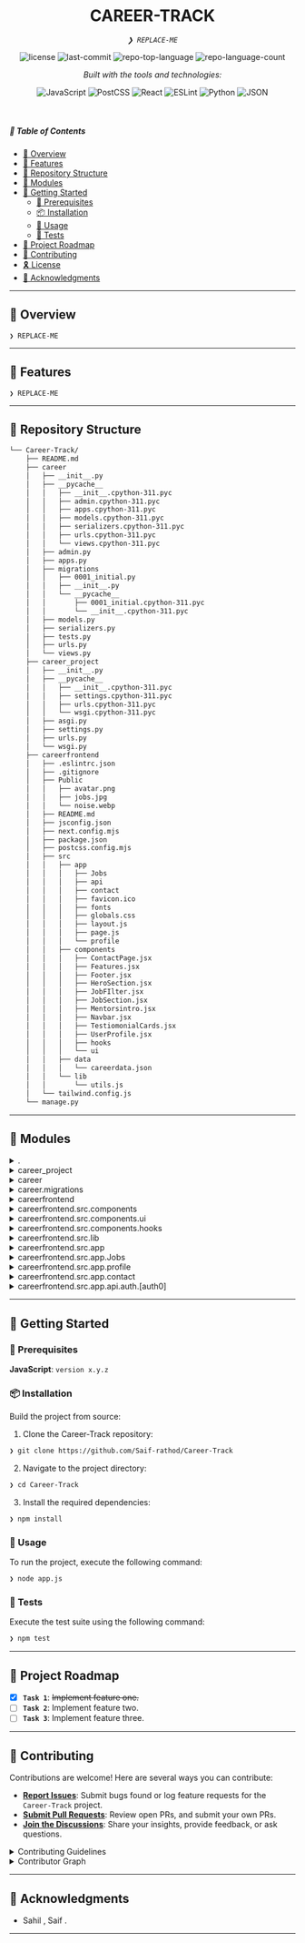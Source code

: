 
<p align="center">
    <h1 align="center">CAREER-TRACK</h1>
</p>
<p align="center">
    <em><code>❯ REPLACE-ME</code></em>
</p>
<p align="center">
    <img src="https://img.shields.io/github/license/Saif-rathod/Career-Track?style=flat&logo=opensourceinitiative&logoColor=white&color=0080ff" alt="license">
    <img src="https://img.shields.io/github/last-commit/Saif-rathod/Career-Track?style=flat&logo=git&logoColor=white&color=0080ff" alt="last-commit">
    <img src="https://img.shields.io/github/languages/top/Saif-rathod/Career-Track?style=flat&color=0080ff" alt="repo-top-language">
    <img src="https://img.shields.io/github/languages/count/Saif-rathod/Career-Track?style=flat&color=0080ff" alt="repo-language-count">
</p>
<p align="center">
        <em>Built with the tools and technologies:</em>
</p>
<p align="center">
    <img src="https://img.shields.io/badge/JavaScript-F7DF1E.svg?style=flat&logo=JavaScript&logoColor=black" alt="JavaScript">
    <img src="https://img.shields.io/badge/PostCSS-DD3A0A.svg?style=flat&logo=PostCSS&logoColor=white" alt="PostCSS">
    <img src="https://img.shields.io/badge/React-61DAFB.svg?style=flat&logo=React&logoColor=black" alt="React">
    <img src="https://img.shields.io/badge/ESLint-4B32C3.svg?style=flat&logo=ESLint&logoColor=white" alt="ESLint">
    <img src="https://img.shields.io/badge/Python-3776AB.svg?style=flat&logo=Python&logoColor=white" alt="Python">
    <img src="https://img.shields.io/badge/JSON-000000.svg?style=flat&logo=JSON&logoColor=white" alt="JSON">
</p>

<br>

##### 🔗 Table of Contents

- [📍 Overview](#-overview)
- [👾 Features](#-features)
- [📂 Repository Structure](#-repository-structure)
- [🧩 Modules](#-modules)
- [🚀 Getting Started](#-getting-started)
    - [🔖 Prerequisites](#-prerequisites)
    - [📦 Installation](#-installation)
    - [🤖 Usage](#-usage)
    - [🧪 Tests](#-tests)
- [📌 Project Roadmap](#-project-roadmap)
- [🤝 Contributing](#-contributing)
- [🎗 License](#-license)
- [🙌 Acknowledgments](#-acknowledgments)

---

## 📍 Overview

<code>❯ REPLACE-ME</code>

---

## 👾 Features

<code>❯ REPLACE-ME</code>

---

## 📂 Repository Structure

```sh
└── Career-Track/
    ├── README.md
    ├── career
    │   ├── __init__.py
    │   ├── __pycache__
    │   │   ├── __init__.cpython-311.pyc
    │   │   ├── admin.cpython-311.pyc
    │   │   ├── apps.cpython-311.pyc
    │   │   ├── models.cpython-311.pyc
    │   │   ├── serializers.cpython-311.pyc
    │   │   ├── urls.cpython-311.pyc
    │   │   └── views.cpython-311.pyc
    │   ├── admin.py
    │   ├── apps.py
    │   ├── migrations
    │   │   ├── 0001_initial.py
    │   │   ├── __init__.py
    │   │   └── __pycache__
    │   │       ├── 0001_initial.cpython-311.pyc
    │   │       └── __init__.cpython-311.pyc
    │   ├── models.py
    │   ├── serializers.py
    │   ├── tests.py
    │   ├── urls.py
    │   └── views.py
    ├── career_project
    │   ├── __init__.py
    │   ├── __pycache__
    │   │   ├── __init__.cpython-311.pyc
    │   │   ├── settings.cpython-311.pyc
    │   │   ├── urls.cpython-311.pyc
    │   │   └── wsgi.cpython-311.pyc
    │   ├── asgi.py
    │   ├── settings.py
    │   ├── urls.py
    │   └── wsgi.py
    ├── careerfrontend
    │   ├── .eslintrc.json
    │   ├── .gitignore
    │   ├── Public
    │   │   ├── avatar.png
    │   │   ├── jobs.jpg
    │   │   └── noise.webp
    │   ├── README.md
    │   ├── jsconfig.json
    │   ├── next.config.mjs
    │   ├── package.json
    │   ├── postcss.config.mjs
    │   ├── src
    │   │   ├── app
    │   │   │   ├── Jobs
    │   │   │   ├── api
    │   │   │   ├── contact
    │   │   │   ├── favicon.ico
    │   │   │   ├── fonts
    │   │   │   ├── globals.css
    │   │   │   ├── layout.js
    │   │   │   ├── page.js
    │   │   │   └── profile
    │   │   ├── components
    │   │   │   ├── ContactPage.jsx
    │   │   │   ├── Features.jsx
    │   │   │   ├── Footer.jsx
    │   │   │   ├── HeroSection.jsx
    │   │   │   ├── JobFIlter.jsx
    │   │   │   ├── JobSection.jsx
    │   │   │   ├── Mentorsintro.jsx
    │   │   │   ├── Navbar.jsx
    │   │   │   ├── TestiomonialCards.jsx
    │   │   │   ├── UserProfile.jsx
    │   │   │   ├── hooks
    │   │   │   └── ui
    │   │   ├── data
    │   │   │   └── careerdata.json
    │   │   └── lib
    │   │       └── utils.js
    │   └── tailwind.config.js
    └── manage.py
```

---

## 🧩 Modules

<details closed><summary>.</summary>

| File | Summary |
| --- | --- |
| [manage.py](https://github.com/Saif-rathod/Career-Track/blob/main/manage.py) | <code>❯ REPLACE-ME</code> |

</details>

<details closed><summary>career_project</summary>

| File | Summary |
| --- | --- |
| [asgi.py](https://github.com/Saif-rathod/Career-Track/blob/main/career_project/asgi.py) | <code>❯ REPLACE-ME</code> |
| [wsgi.py](https://github.com/Saif-rathod/Career-Track/blob/main/career_project/wsgi.py) | <code>❯ REPLACE-ME</code> |
| [urls.py](https://github.com/Saif-rathod/Career-Track/blob/main/career_project/urls.py) | <code>❯ REPLACE-ME</code> |
| [settings.py](https://github.com/Saif-rathod/Career-Track/blob/main/career_project/settings.py) | <code>❯ REPLACE-ME</code> |

</details>

<details closed><summary>career</summary>

| File | Summary |
| --- | --- |
| [serializers.py](https://github.com/Saif-rathod/Career-Track/blob/main/career/serializers.py) | <code>❯ REPLACE-ME</code> |
| [admin.py](https://github.com/Saif-rathod/Career-Track/blob/main/career/admin.py) | <code>❯ REPLACE-ME</code> |
| [apps.py](https://github.com/Saif-rathod/Career-Track/blob/main/career/apps.py) | <code>❯ REPLACE-ME</code> |
| [tests.py](https://github.com/Saif-rathod/Career-Track/blob/main/career/tests.py) | <code>❯ REPLACE-ME</code> |
| [views.py](https://github.com/Saif-rathod/Career-Track/blob/main/career/views.py) | <code>❯ REPLACE-ME</code> |
| [urls.py](https://github.com/Saif-rathod/Career-Track/blob/main/career/urls.py) | <code>❯ REPLACE-ME</code> |
| [models.py](https://github.com/Saif-rathod/Career-Track/blob/main/career/models.py) | <code>❯ REPLACE-ME</code> |

</details>

<details closed><summary>career.migrations</summary>

| File | Summary |
| --- | --- |
| [0001_initial.py](https://github.com/Saif-rathod/Career-Track/blob/main/career/migrations/0001_initial.py) | <code>❯ REPLACE-ME</code> |

</details>

<details closed><summary>careerfrontend</summary>

| File | Summary |
| --- | --- |
| [.eslintrc.json](https://github.com/Saif-rathod/Career-Track/blob/main/careerfrontend/.eslintrc.json) | <code>❯ REPLACE-ME</code> |
| [jsconfig.json](https://github.com/Saif-rathod/Career-Track/blob/main/careerfrontend/jsconfig.json) | <code>❯ REPLACE-ME</code> |
| [postcss.config.mjs](https://github.com/Saif-rathod/Career-Track/blob/main/careerfrontend/postcss.config.mjs) | <code>❯ REPLACE-ME</code> |
| [package.json](https://github.com/Saif-rathod/Career-Track/blob/main/careerfrontend/package.json) | <code>❯ REPLACE-ME</code> |
| [next.config.mjs](https://github.com/Saif-rathod/Career-Track/blob/main/careerfrontend/next.config.mjs) | <code>❯ REPLACE-ME</code> |
| [tailwind.config.js](https://github.com/Saif-rathod/Career-Track/blob/main/careerfrontend/tailwind.config.js) | <code>❯ REPLACE-ME</code> |

</details>

<details closed><summary>careerfrontend.src.components</summary>

| File | Summary |
| --- | --- |
| [ContactPage.jsx](https://github.com/Saif-rathod/Career-Track/blob/main/careerfrontend/src/components/ContactPage.jsx) | <code>❯ REPLACE-ME</code> |
| [JobSection.jsx](https://github.com/Saif-rathod/Career-Track/blob/main/careerfrontend/src/components/JobSection.jsx) | <code>❯ REPLACE-ME</code> |
| [UserProfile.jsx](https://github.com/Saif-rathod/Career-Track/blob/main/careerfrontend/src/components/UserProfile.jsx) | <code>❯ REPLACE-ME</code> |
| [JobFIlter.jsx](https://github.com/Saif-rathod/Career-Track/blob/main/careerfrontend/src/components/JobFIlter.jsx) | <code>❯ REPLACE-ME</code> |
| [HeroSection.jsx](https://github.com/Saif-rathod/Career-Track/blob/main/careerfrontend/src/components/HeroSection.jsx) | <code>❯ REPLACE-ME</code> |
| [Footer.jsx](https://github.com/Saif-rathod/Career-Track/blob/main/careerfrontend/src/components/Footer.jsx) | <code>❯ REPLACE-ME</code> |
| [Navbar.jsx](https://github.com/Saif-rathod/Career-Track/blob/main/careerfrontend/src/components/Navbar.jsx) | <code>❯ REPLACE-ME</code> |
| [Mentorsintro.jsx](https://github.com/Saif-rathod/Career-Track/blob/main/careerfrontend/src/components/Mentorsintro.jsx) | <code>❯ REPLACE-ME</code> |
| [TestiomonialCards.jsx](https://github.com/Saif-rathod/Career-Track/blob/main/careerfrontend/src/components/TestiomonialCards.jsx) | <code>❯ REPLACE-ME</code> |
| [Features.jsx](https://github.com/Saif-rathod/Career-Track/blob/main/careerfrontend/src/components/Features.jsx) | <code>❯ REPLACE-ME</code> |

</details>

<details closed><summary>careerfrontend.src.components.ui</summary>

| File | Summary |
| --- | --- |
| [moving-border.jsx](https://github.com/Saif-rathod/Career-Track/blob/main/careerfrontend/src/components/ui/moving-border.jsx) | <code>❯ REPLACE-ME</code> |
| [lamp.jsx](https://github.com/Saif-rathod/Career-Track/blob/main/careerfrontend/src/components/ui/lamp.jsx) | <code>❯ REPLACE-ME</code> |
| [background-gradient.jsx](https://github.com/Saif-rathod/Career-Track/blob/main/careerfrontend/src/components/ui/background-gradient.jsx) | <code>❯ REPLACE-ME</code> |
| [vortex.jsx](https://github.com/Saif-rathod/Career-Track/blob/main/careerfrontend/src/components/ui/vortex.jsx) | <code>❯ REPLACE-ME</code> |
| [infinite-moving-cards.jsx](https://github.com/Saif-rathod/Career-Track/blob/main/careerfrontend/src/components/ui/infinite-moving-cards.jsx) | <code>❯ REPLACE-ME</code> |
| [navbar-menu.jsx](https://github.com/Saif-rathod/Career-Track/blob/main/careerfrontend/src/components/ui/navbar-menu.jsx) | <code>❯ REPLACE-ME</code> |
| [meteors.jsx](https://github.com/Saif-rathod/Career-Track/blob/main/careerfrontend/src/components/ui/meteors.jsx) | <code>❯ REPLACE-ME</code> |
| [wobble-card.jsx](https://github.com/Saif-rathod/Career-Track/blob/main/careerfrontend/src/components/ui/wobble-card.jsx) | <code>❯ REPLACE-ME</code> |
| [animated-tooltip.jsx](https://github.com/Saif-rathod/Career-Track/blob/main/careerfrontend/src/components/ui/animated-tooltip.jsx) | <code>❯ REPLACE-ME</code> |
| [wavy-background.jsx](https://github.com/Saif-rathod/Career-Track/blob/main/careerfrontend/src/components/ui/wavy-background.jsx) | <code>❯ REPLACE-ME</code> |

</details>

<details closed><summary>careerfrontend.src.components.hooks</summary>

| File | Summary |
| --- | --- |
| [use-outside-click.js](https://github.com/Saif-rathod/Career-Track/blob/main/careerfrontend/src/components/hooks/use-outside-click.js) | <code>❯ REPLACE-ME</code> |

</details>

<details closed><summary>careerfrontend.src.lib</summary>

| File | Summary |
| --- | --- |
| [utils.js](https://github.com/Saif-rathod/Career-Track/blob/main/careerfrontend/src/lib/utils.js) | <code>❯ REPLACE-ME</code> |

</details>

<details closed><summary>careerfrontend.src.app</summary>

| File | Summary |
| --- | --- |
| [layout.js](https://github.com/Saif-rathod/Career-Track/blob/main/careerfrontend/src/app/layout.js) | <code>❯ REPLACE-ME</code> |
| [page.js](https://github.com/Saif-rathod/Career-Track/blob/main/careerfrontend/src/app/page.js) | <code>❯ REPLACE-ME</code> |
| [globals.css](https://github.com/Saif-rathod/Career-Track/blob/main/careerfrontend/src/app/globals.css) | <code>❯ REPLACE-ME</code> |

</details>

<details closed><summary>careerfrontend.src.app.Jobs</summary>

| File | Summary |
| --- | --- |
| [page.jsx](https://github.com/Saif-rathod/Career-Track/blob/main/careerfrontend/src/app/Jobs/page.jsx) | <code>❯ REPLACE-ME</code> |

</details>

<details closed><summary>careerfrontend.src.app.profile</summary>

| File | Summary |
| --- | --- |
| [page.jsx](https://github.com/Saif-rathod/Career-Track/blob/main/careerfrontend/src/app/profile/page.jsx) | <code>❯ REPLACE-ME</code> |

</details>

<details closed><summary>careerfrontend.src.app.contact</summary>

| File | Summary |
| --- | --- |
| [page.jsx](https://github.com/Saif-rathod/Career-Track/blob/main/careerfrontend/src/app/contact/page.jsx) | <code>❯ REPLACE-ME</code> |

</details>

<details closed><summary>careerfrontend.src.app.api.auth.[auth0]</summary>

| File | Summary |
| --- | --- |
| [route.js](https://github.com/Saif-rathod/Career-Track/blob/main/careerfrontend/src/app/api/auth/[auth0]/route.js) | <code>❯ REPLACE-ME</code> |

</details>

---

## 🚀 Getting Started

### 🔖 Prerequisites

**JavaScript**: `version x.y.z`

### 📦 Installation

Build the project from source:

1. Clone the Career-Track repository:
```sh
❯ git clone https://github.com/Saif-rathod/Career-Track
```

2. Navigate to the project directory:
```sh
❯ cd Career-Track
```

3. Install the required dependencies:
```sh
❯ npm install
```

### 🤖 Usage

To run the project, execute the following command:

```sh
❯ node app.js
```

### 🧪 Tests

Execute the test suite using the following command:

```sh
❯ npm test
```

---

## 📌 Project Roadmap

- [X] **`Task 1`**: <strike>Implement feature one.</strike>
- [ ] **`Task 2`**: Implement feature two.
- [ ] **`Task 3`**: Implement feature three.

---

## 🤝 Contributing

Contributions are welcome! Here are several ways you can contribute:

- **[Report Issues](https://github.com/Saif-rathod/Career-Track/issues)**: Submit bugs found or log feature requests for the `Career-Track` project.
- **[Submit Pull Requests](https://github.com/Saif-rathod/Career-Track/blob/main/CONTRIBUTING.md)**: Review open PRs, and submit your own PRs.
- **[Join the Discussions](https://github.com/Saif-rathod/Career-Track/discussions)**: Share your insights, provide feedback, or ask questions.

<details closed>
<summary>Contributing Guidelines</summary>

1. **Fork the Repository**: Start by forking the project repository to your github account.
2. **Clone Locally**: Clone the forked repository to your local machine using a git client.
   ```sh
   git clone https://github.com/Saif-rathod/Career-Track
   ```
3. **Create a New Branch**: Always work on a new branch, giving it a descriptive name.
   ```sh
   git checkout -b new-feature-x
   ```
4. **Make Your Changes**: Develop and test your changes locally.
5. **Commit Your Changes**: Commit with a clear message describing your updates.
   ```sh
   git commit -m 'Implemented new feature x.'
   ```
6. **Push to github**: Push the changes to your forked repository.
   ```sh
   git push origin new-feature-x
   ```
7. **Submit a Pull Request**: Create a PR against the original project repository. Clearly describe the changes and their motivations.
8. **Review**: Once your PR is reviewed and approved, it will be merged into the main branch. Congratulations on your contribution!
</details>

<details closed>
<summary>Contributor Graph</summary>
<br>
<p align="left">
   <a href="https://github.com{/Saif-rathod/Career-Track/}graphs/contributors">
      <img src="https://contrib.rocks/image?repo=Saif-rathod/Career-Track">
   </a>
</p>
</details>

---

## 🙌 Acknowledgments

- Sahil , Saif .

---
